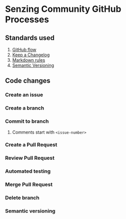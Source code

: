 # Senzing Community GitHub Processes


## Standards used

1. [GitHub flow](https://guides.github.com/introduction/flow/)
1. [Keep a Changelog](https://keepachangelog.com/en/1.0.0/)
1. [Markdown rules](https://github.com/DavidAnson/markdownlint/blob/main/doc/Rules.md)
1. [Semantic Versioning](https://semver.org/spec/v2.0.0.html)

## Code changes

### Create an issue

### Create a branch

### Commit to branch

1. Comments start with `<issue-number>`

### Create a Pull Request

### Review Pull Request

### Automated testing

### Merge Pull Request

### Delete branch

### Semantic versioning
